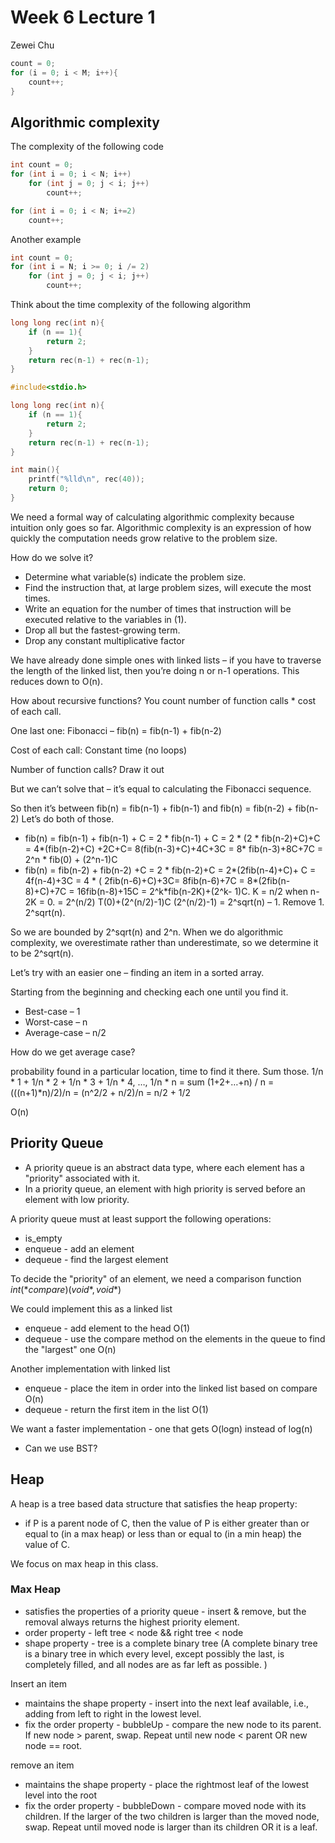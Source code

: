 
# Week 6 Lecture 1

Zewei Chu


```c
count = 0;
for (i = 0; i < M; i++){
    count++;
}
```

## Algorithmic complexity

The complexity of the following code

```C
int count = 0;
for (int i = 0; i < N; i++)
    for (int j = 0; j < i; j++)
        count++;

for (int i = 0; i < N; i+=2)
    count++;
```

Another example

```C
int count = 0;
for (int i = N; i >= 0; i /= 2)
    for (int j = 0; j < i; j++)
        count++;
```

Think about the time complexity of the following algorithm
```C
long long rec(int n){
    if (n == 1){
        return 2;
    }
    return rec(n-1) + rec(n-1);
}
```


```c
#include<stdio.h>

long long rec(int n){
    if (n == 1){
        return 2;
    }
    return rec(n-1) + rec(n-1);
}

int main(){
    printf("%lld\n", rec(40));
    return 0;
}
```


We need a formal way of calculating algorithmic complexity because intuition only goes so far.
Algorithmic complexity is an expression of how quickly the computation needs grow relative to the problem size.

How do we solve it?

- Determine what variable(s) indicate the problem size.
- Find the instruction that, at large problem sizes, will execute the most times.
- Write an equation for the number of times that instruction will be executed relative to the variables in (1).
- Drop all but the fastest-growing term.
- Drop any constant multiplicative factor

We have already done simple ones with linked lists – if you have to traverse the length of the linked list, then you’re doing n or n-1 operations. This reduces down to O(n).

How about recursive functions? You count number of function calls * cost of each call.

One last one: Fibonacci – fib(n) = fib(n-1) + fib(n-2)

Cost of each call: Constant time (no loops)

Number of function calls? Draw it out

But we can’t solve that – it’s equal to calculating the Fibonacci sequence.

So then it’s between fib(n) = fib(n-1) + fib(n-1) and fib(n) = fib(n-2) + fib(n-2)
Let’s do both of those.

- fib(n) = fib(n-1) + fib(n-1) + C = 2 * fib(n-1) + C = 2 * (2 * fib(n-2)+C)+C = 4*(fib(n-2)+C) +2C+C= 8(fib(n-3)+C)+4C+3C = 8* fib(n-3)+8C+7C = 2^n * fib(0) + (2^n-1)C
- fib(n) = fib(n-2) + fib(n-2) +C = 2 * fib(n-2)+C = 2*(2fib(n-4)+C)+ C = 4f(n-4)+3C = 4 * ( 2fib(n-6)+C)+3C= 8fib(n-6)+7C = 8*(2fib(n-8)+C)+7C = 16fib(n-8)+15C = 2^k*fib(n-2K)+(2^k- 1)C. 
K = n/2 when n-2K = 0.
= 2^(n/2) T(0)+(2^(n/2)-1)C 
(2^(n/2)-1) = 2^sqrt(n) – 1. Remove 1. 2^sqrt(n).

So we are bounded by 2^sqrt(n) and 2^n. When we do algorithmic complexity, we overestimate
rather than underestimate, so we determine it to be 2^sqrt(n).

Let’s try with an easier one – finding an item in a sorted array.

Starting from the beginning and checking each one until you find it.

- Best-case – 1
- Worst-case – n
- Average-case – n/2

How do we get average case?

probability found in a particular location, time to find it there. Sum those.
1/n * 1 + 1/n * 2 + 1/n * 3 + 1/n * 4, …, 1/n * n
= sum (1+2+…+n) / n = (((n+1)*n)/2)/n = (n^2/2 + n/2)/n = n/2 + 1/2

O(n)




## Priority Queue

- A priority queue is an abstract data type, where each element has a "priority" associated with it.
- In a priority queue, an element with high priority is served before an element with low priority.

A priority queue must at least support the following operations: 

- is_empty
- enqueue - add an element
- dequeue - find the largest element 

To decide the "priority" of an element, we need a comparison function $int (*compare)(void*, void*)$

We could implement this as a linked list

- enqueue - add element to the head O(1)
- dequeue - use the compare method on the elements in the queue to find the "largest" one O(n)

Another implementation with linked list

- enqueue - place the item in order into the linked list based on compare O(n)
- dequeue - return the first item in the list O(1)

We want a faster implementation - one that gets O(logn) instead of log(n)

- Can we use BST?

## Heap

A heap is a tree based data structure that satisfies the heap property:

- if P is a parent node of C, then the value of P is either greater than or equal to (in a max heap) or less than or equal to (in a min heap) the value of C. 

We focus on max heap in this class. 

### Max Heap

- satisfies the properties of a priority queue - insert & remove, but the removal always returns the highest priority element. 
- order property - left tree < node && right tree < node
- shape property - tree is a complete binary tree (A complete binary tree is a binary tree in which every level, except possibly the last, is completely filled, and all nodes are as far left as possible. )

Insert an item

- maintains the shape property - insert into the next leaf available, i.e., adding from left to right in the lowest level. 
- fix the order property - bubbleUp - compare the new node to its parent. If new node > parent, swap. Repeat until new node < parent OR new node == root. 

remove an item

- maintains the shape property - place the rightmost leaf of the lowest level into the root
- fix the order property - bubbleDown - compare moved node with its children. If the larger of the two children is larger than the moved node, swap. Repeat until moved node is larger than its children OR it is a leaf. 
